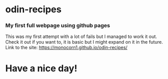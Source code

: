 # odin-recipes
### My first full webpage using github pages
This was my first attempt with a lot of fails but I managed to work it out. <br>
Check it out if you want to, it is basic but I might expand on it in the future. <br>
Link to the site: https://monocorn1.github.io/odin-recipes/

# Have a nice day!